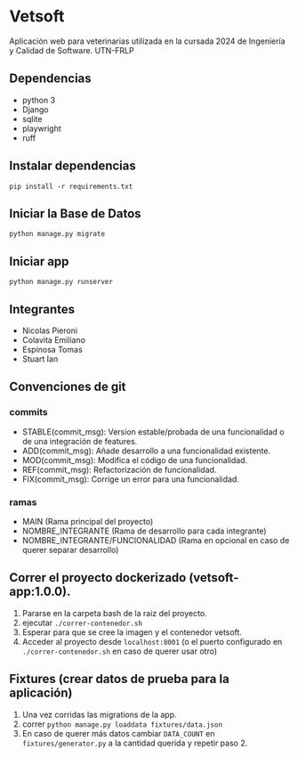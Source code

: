 # Vetsoft

Aplicación web para veterinarias utilizada en la cursada 2024 de Ingeniería y Calidad de Software. UTN-FRLP

## Dependencias

- python 3
- Django
- sqlite
- playwright
- ruff

## Instalar dependencias

`pip install -r requirements.txt`

## Iniciar la Base de Datos

`python manage.py migrate`

## Iniciar app

`python manage.py runserver`

## Integrantes
- Nicolas Pieroni
- Colavita Emiliano
- Espinosa Tomas
- Stuart Ian

## Convenciones de git
### commits
- STABLE(commit_msg): Version estable/probada de una funcionalidad o de una integración de features.
- ADD(commit_msg): Añade desarrollo a una funcionalidad existente.
- MOD(commit_msg): Modifica el código de una funcionalidad.
- REF(commit_msg): Refactorización de funcionalidad.
- FIX(commit_msg): Corrige un error para una funcionalidad.

### ramas
- MAIN (Rama principal del proyecto)
- NOMBRE_INTEGRANTE (Rama de desarrollo para cada integrante)
- NOMBRE_INTEGRANTE/FUNCIONALIDAD (Rama en opcional en caso de querer separar desarrollo)

## Correr el proyecto dockerizado (vetsoft-app:1.0.0).
1. Pararse en la carpeta bash de la raiz del proyecto.
2. ejecutar `./correr-contenedor.sh`
3. Esperar para que se cree la imagen y el contenedor vetsoft.
4. Acceder al proyecto desde `localhost:8001` (o el puerto configurado en `./correr-contenedor.sh` en caso de querer usar otro)

## Fixtures (crear datos de prueba para la aplicación)
1. Una vez corridas las migrations de la app.
2. correr `python manage.py loaddata fixtures/data.json`
3. En caso de querer más datos cambiar `DATA_COUNT` en `fixtures/generator.py` a la cantidad querida y repetir paso 2.
